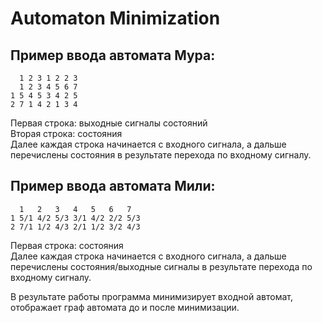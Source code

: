 # Automaton Minimization
## Пример ввода автомата Мура:<br/>
```
  1 2 3 1 2 2 3
  1 2 3 4 5 6 7
1 5 4 5 3 4 2 5
2 7 1 4 2 1 3 4
```
Первая строка: выходные сигналы состояний<br/>
Вторая строка: состояния<br/>
Далее каждая строка начинается с входного сигнала, а дальше перечислены состояния в результате перехода по входному сигналу.

## Пример ввода автомата Мили:<br/>
```
  1   2   3   4   5   6   7
1 5/1 4/2 5/3 3/1 4/2 2/2 5/3
2 7/1 1/2 4/3 2/1 1/2 3/2 4/3
```
Первая строка: состояния<br/>
Далее каждая строка начинается с входного сигнала, а дальше перечислены состояния/выходные сигналы в результате перехода по входному сигналу.

В результате работы программа минимизирует входной автомат, отображает граф автомата до и после минимизации.

